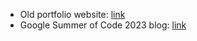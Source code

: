 * Old portfolio website: [link](https://wyatt-radkiewicz.vercel.app)
* Google Summer of Code 2023 blog: [link](https://blogs.scummvm.org/eklipsed/2023/08/27/gsoc-23-final-report/)
